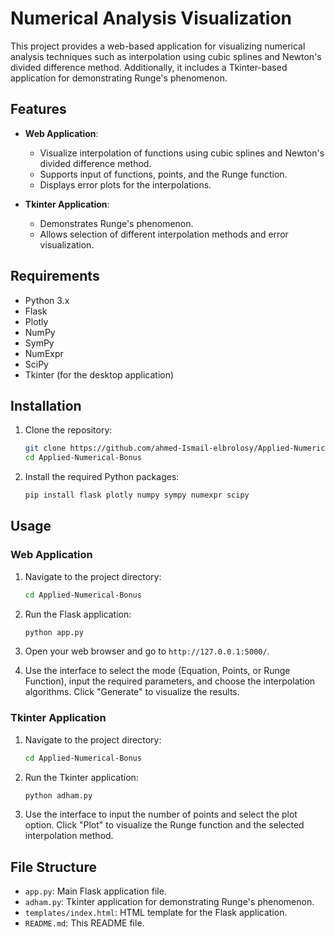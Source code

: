 # Numerical Analysis Visualization

This project provides a web-based application for visualizing numerical analysis techniques such as interpolation using cubic splines and Newton's divided difference method. Additionally, it includes a Tkinter-based application for demonstrating Runge's phenomenon.

## Features

- **Web Application**:
  - Visualize interpolation of functions using cubic splines and Newton's divided difference method.
  - Supports input of functions, points, and the Runge function.
  - Displays error plots for the interpolations.
  
- **Tkinter Application**:
  - Demonstrates Runge's phenomenon.
  - Allows selection of different interpolation methods and error visualization.

## Requirements

- Python 3.x
- Flask
- Plotly
- NumPy
- SymPy
- NumExpr
- SciPy
- Tkinter (for the desktop application)

## Installation

1. Clone the repository:
    ```sh
    git clone https://github.com/ahmed-Ismail-elbrolosy/Applied-Numerical-Bonus
    cd Applied-Numerical-Bonus
    ```

2. Install the required Python packages:
    ```sh
    pip install flask plotly numpy sympy numexpr scipy
    ```

## Usage

### Web Application

1. Navigate to the project directory:
    ```sh
    cd Applied-Numerical-Bonus
    ```

2. Run the Flask application:
    ```sh
    python app.py
    ```

3. Open your web browser and go to `http://127.0.0.1:5000/`.

4. Use the interface to select the mode (Equation, Points, or Runge Function), input the required parameters, and choose the interpolation algorithms. Click "Generate" to visualize the results.

### Tkinter Application

1. Navigate to the project directory:
    ```sh
    cd Applied-Numerical-Bonus
    ```

2. Run the Tkinter application:
    ```sh
    python adham.py
    ```

3. Use the interface to input the number of points and select the plot option. Click "Plot" to visualize the Runge function and the selected interpolation method.

## File Structure

- `app.py`: Main Flask application file.
- `adham.py`: Tkinter application for demonstrating Runge's phenomenon.
- `templates/index.html`: HTML template for the Flask application.
- `README.md`: This README file.
